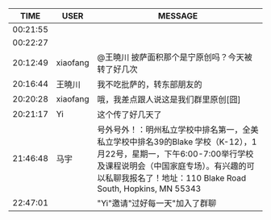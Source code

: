 TIME | USER | MESSAGE
--- | --- | ---
00:21:55 | | 
00:22:27 | | 
20:12:49 | xiaofang | @王曉川 披萨面积那个是宁原创吗？今天被转了好几次
20:16:44 | 王曉川 | 我不吃批萨的，转东部朋友的
20:20:28 | xiaofang | 哦，我差点跟人说这是我们群里原创[囧]
20:21:17 | Yi | 这个传了好几天了
21:46:48 | 马宇 | 号外号外！：明州私立学校中排名第一，全美私立学校中排名39的Blake 学校（K-12），1月22号，星期一，下午6:00-7:00举行学校及课程说明会（中国家庭专场）。有兴趣的可以私聊我报名了！地址：110 Blake Road South, Hopkins, MN 55343 
22:47:01 | | "Yi"邀请"过好每一天"加入了群聊
